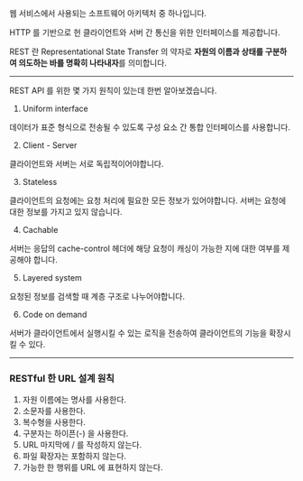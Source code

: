 웹 서비스에서 사용되는 소프트웨어 아키텍처 중 하나입니다.

HTTP 를 기반으로 헌 클라이언트와 서버 간 통신을 위한 인터페이스를 제공합니다.

REST 란 Representational State Transfer 의 약자로 **자원의 이름과 상태를 구분하여 의도하는 바를 명확히 나타내자**를 의미합니다.

---

REST API 를 위한 몇 가지 원칙이 있는데 한번 알아보겠습니다.

1. Uniform interface

데이터가 표준 형식으로 전송될 수 있도록 구성 요소 간 통합 인터페이스를 사용합니다.

2. Client - Server

클라이언트와 서버는 서로 독립적이어야합니다.

3. Stateless

클라이언트의 요청에는 요청 처리에 필요한 모든 정보가 있어야합니다. 서버는 요청에 대한 정보를 가지고 있지 않습니다.

4. Cachable

서버는 응답의 cache-control 헤더에 해당 요청이 캐싱이 가능한 지에 대한 여부를 제공해야 합니다.

5. Layered system

요청된 정보를 검색할 때 계층 구조로 나누어야합니다.

6. Code on demand

서버가 클라이언트에서 실행시킬 수 있는 로직을 전송하여 클라이언트의 기능을 확장시킬 수 있다.

---

### RESTful 한 URL 설계 원칙

1. 자원 이름에는 명사를 사용한다.
2. 소문자를 사용한다.
3. 복수형을 사용한다.
4. 구분자는 하이픈(-) 을 사용한다.
5. URL 마지막에 / 를 작성하지 않는다.
6. 파일 확장자는 포함하지 않는다.
7. 가능한 한 행위를 URL 에 표현하지 않는다.
